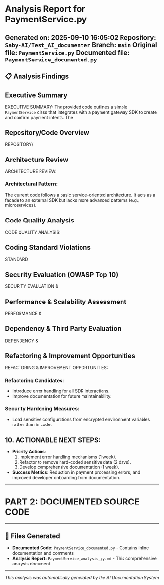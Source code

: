 # Analysis Report for PaymentService.py
**Generated on:** 2025-09-10 16:05:02
**Repository:** `Saby-AI/Test_AI_documenter`
**Branch:** `main`
**Original file:** `PaymentService.py`
**Documented file:** `PaymentService_documented.py`
---
## 📋 Analysis Findings
## Executive Summary
EXECUTIVE SUMMARY:
The provided code outlines a simple `PaymentService` class that integrates with a payment gateway SDK to create and confirm payment intents. The
## Repository/Code Overview
REPOSITORY/
## Architecture Review
ARCHITECTURE REVIEW:
### Architectural Pattern:
The current code follows a basic service-oriented architecture. It acts as a facade to an external SDK but lacks more advanced patterns (e.g., microservices).
###
## Code Quality Analysis
CODE QUALITY ANALYSIS:
###
## Coding Standard Violations
STANDARD
## Security Evaluation (OWASP Top 10)
SECURITY EVALUATION &
## Performance & Scalability Assessment
PERFORMANCE &
## Dependency & Third Party Evaluation
DEPENDENCY &
## Refactoring & Improvement Opportunities
REFACTORING & IMPROVEMENT OPPORTUNITIES:
### Refactoring Candidates:
- Introduce error handling for all SDK interactions.
- Improve documentation for future maintainability.
### Security Hardening Measures:
- Load sensitive configurations from encrypted environment variables rather than in code.
## 10. ACTIONABLE NEXT STEPS:
- **Priority Actions**:
  1. Implement error handling mechanisms (1 week).
  2. Refactor to remove hard-coded sensitive data (2 days).
  3. Develop comprehensive documentation (1 week).
- **Success Metrics**: Reduction in payment processing errors, and improved developer onboarding from documentation.
---
# PART 2: DOCUMENTED SOURCE CODE
---
## 📁 Files Generated
- **Documented Code:** `PaymentService_documented.py` - Contains inline documentation and comments
- **Analysis Report:** `PaymentService_analysis_py.md` - This comprehensive analysis document
---
*This analysis was automatically generated by the AI Documentation System*